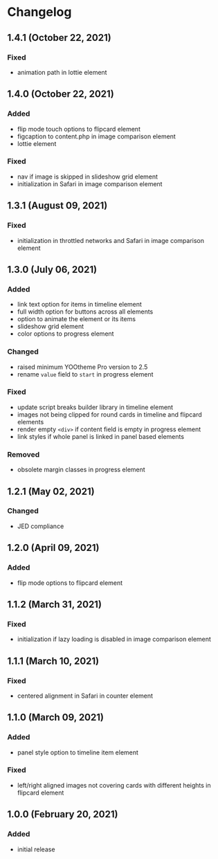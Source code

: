 # Changelog

## 1.4.1 (October 22, 2021)

### Fixed

- animation path in lottie element

## 1.4.0 (October 22, 2021)

### Added

- flip mode touch options to flipcard element
- figcaption to content.php in image comparison element
- lottie element

### Fixed

- nav if image is skipped in slideshow grid element
- initialization in Safari in image comparison element

## 1.3.1 (August 09, 2021)

### Fixed

- initialization in throttled networks and Safari in image comparison element

## 1.3.0 (July 06, 2021)

### Added

- link text option for items in timeline element
- full width option for buttons across all elements
- option to animate the element or its items
- slideshow grid element
- color options to progress element

### Changed

- raised minimum YOOtheme Pro version to 2.5
- rename `value` field to `start` in progress element

### Fixed

- update script breaks builder library in timeline element
- images not being clipped for round cards in timeline and flipcard elements
- render empty `<div>` if content field is empty in progress element
- link styles if whole panel is linked in panel based elements

### Removed

- obsolete margin classes in progress element

## 1.2.1 (May 02, 2021)

### Changed

- JED compliance

## 1.2.0 (April 09, 2021)

### Added

- flip mode options to flipcard element

## 1.1.2 (March 31, 2021)

### Fixed

- initialization if lazy loading is disabled in image comparison element

## 1.1.1 (March 10, 2021)

### Fixed

- centered alignment in Safari in counter element

## 1.1.0 (March 09, 2021)

### Added

- panel style option to timeline item element

### Fixed

- left/right aligned images not covering cards with different heights in flipcard element

## 1.0.0 (February 20, 2021)

### Added

- initial release
